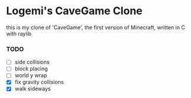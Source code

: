 
# Logemi's CaveGame Clone

this is my clone of 'CaveGame', the first version of Minecraft, written
in C with raylib

### TODO

- [ ] side collisions
- [ ] block placing
- [ ] world y wrap
- [X] fix gravity collisions
- [X] walk sideways
